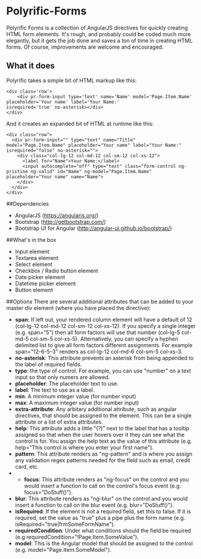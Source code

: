 # Polyrific-Forms
Polyrific Forms is a collection of AngularJS directives for quickly creating HTML form elements.  It's rough, and probably could be coded much more elegantly, but it gets the job done and saves a ton of time in creating HTML forms.  Of course, improvements are welcome and encouraged.

## What it does
Polyrific takes a simple bit of HTML markup like this:
```
<div class='row'>
    <div pr-form-input type='text' name='Name' model='Page.Item.Name' placeholder='Your name' label='Your Name:'                    isrequired='true' no-asterisk></div>
</div>
```
And it creates an expanded bit of HTML at runtime like this:
```
<div class="row">
  <div pr-form-input="" type="text" name="Title" model="Page.Item.Name" placeholder="Your name" label="Your Name:"        isrequired="false" no-asterisk="">
    <div class="col-lg-12 col-md-12 col-sm-12 col-xs-12">
      <label for="Name">Your Name:</label>
      <input autocomplete="off" type="text" class="form-control ng-pristine ng-valid" id="Name" ng-model="Page.Item.Name"        placeholder="Your name" name="Name">
    </div>
  </div>
</div>
```

##Dependencies
- AngularJS (https://angularjs.org/)
- Bootstrap (http://getbootstrap.com/)
- Bootstrap UI for Angular (http://angular-ui.github.io/bootstrap/)

##What's in the box
- Input element
- Textarea element
- Select element
- Checkbox / Radio button element
- Date picker element
- Datetime picker element
- Button element

##Options
There are several additional attributes that can be added to your master div element (where you have placed the directive):
- **span**: If left out, your rendered column element will have a default of 12 (col-lg-12 col-md-12 col-sm-12 col-xs-12).  If you specify a single integer (e.g. span="5") then all form factors will use that number (col-lg-5 col-md-5 col-sm-5 col-xs-5).  Alternatively, you can specify a hyphen delimited list to give all form factors different assignments.  For example span="12-6-5-3" renders as col-lg-12 col-md-6 col-sm-5 col-xs-3.
- **no-asterisk**: This attribute prevents an asterisk from being appended to the label of required fields.
- **type**: the type of control.  For example, you can use "number" on a text input so that only numers are allowed.
- **placeholder**: The placeholder text to use.
- **label**: The text to use as a label.
- **min**: A minimum integer value (for number input)
- **max**: A maximum integer value (for number input)
- **extra-attribute**: Any arbitary additional attribute, such as angular directives, that should be assigned to the element.  This can be a single attribute or a list of extra attributes.
- **help**: This attribute adds a little "(?)" next to the label that has a tooltip assigned so that when the user hovers over it they can see what the control is for.  You assign the help text as the value of this attribute (e.g. help="This control is where you enter your first name").
- **pattern**: This attribute renders as "ng-pattern" and is where you assign any validation regex patterns needed for the field such as email, credit card, etc.
- - **focus**: This attribute renders as "ng-focus" on the control and you would insert a function to call on the control's focus event (e.g. focus="DoStuff()").
- **blur**: This attribute renders as "ng-blur" on the control and you would insert a function to call on the blur event (e.g. blur="DoStuff()").
- **isRequired**: If the element is not a required field, set this to false.  If it is required, set the value as "true" plus a pipe plus the form name (e.g. isRequired="true|frmSomeFormName").
- **requiredCondition**: Under what conditions should the field be required (e.g requiredCondition="!Page.Item.SomeValue").
- **model**: This is the Angular model that should be assigned to the control (e.g. model="Page.Item.SomeModel").
